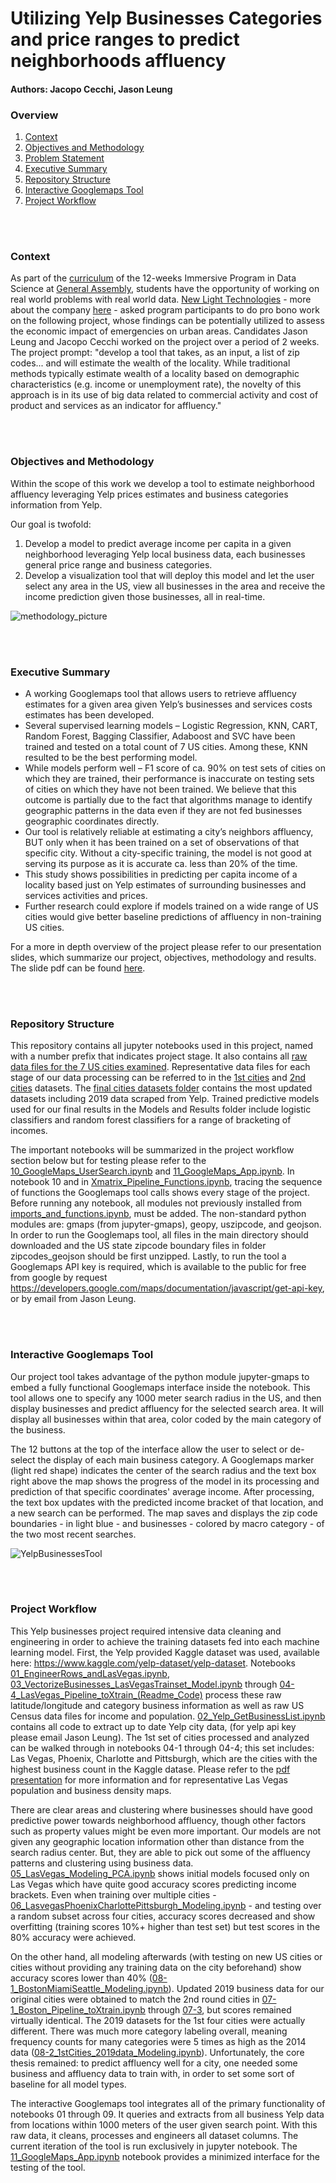 # Utilizing Yelp Businesses Categories and price ranges to predict neighborhoods affluency

#### Authors: Jacopo Cecchi, Jason Leung

### Overview

1. [Context](#Context)
2. [Objectives and Methodology](#Objectives-and-Methodology)
3. [Problem Statement](#Problem-Statement)
4. [Executive Summary](#Executive-Summary)
5. [Repository Structure](#Repository-Structure)
6. [Interactive Googlemaps Tool](#Interactive-Googlemaps-Tool)
7. [Project Workflow](#Project-Workflow)

<br></br>

### Context

As part of the [curriculum](https://generalassemb.ly/education/data-science-immersive) of the 12-weeks Immersive Program in Data Science at [General Assembly](https://generalassemb.ly/why-ga-is-worth-it), students have the opportunity of working on real world problems with real world data. [New Light Technologies](https://newlighttechnologies.com/) - more about the company [here](https://newlighttechnologies.com/) - asked program participants to do pro bono work on the following project, whose findings can be potentially utilized to assess the economic impact of emergencies on urban areas. Candidates Jason Leung and Jacopo Cecchi worked on the project over a period of 2 weeks. The project prompt: "develop a tool that takes, as an input, a list of zip codes... and will estimate the wealth of the locality. While traditional methods typically estimate wealth of a locality based on demographic characteristics (e.g. income or unemployment rate), the novelty of this approach is in its use of big data related to commercial activity and cost of product and services as an indicator for affluency."

<br></br>

### Objectives and Methodology

Within the scope of this work we develop a tool to estimate neighborhood affluency leveraging Yelp prices estimates and business categories information from Yelp.

Our goal is twofold: 

1. Develop a model to predict average income per capita in a given neighborhood leveraging Yelp local business data, each businesses general price range and business categories.
2. Develop a visualization tool that will deploy this model and let the user select any area in the US, view all businesses in the area and receive the income prediction given those businesses, all in real-time. 

![methodology_picture](./Images/Screenshot_2019-01-28.jpg)

<br></br>

### Executive Summary

- A working Googlemaps tool that allows users to retrieve affluency estimates for a given area given Yelp’s businesses and services costs estimates has been developed.
- Several supervised learning models – Logistic Regression, KNN, CART, Random Forest, Bagging Classifier, Adaboost and SVC have been trained and tested on a total count of 7 US cities. Among these, KNN resulted to be the best performing model.
- While models perform well – F1 score of ca. 90% on test sets of cities on which they are trained, their performance is inaccurate on testing sets of cities on which they have not been trained. We believe that this outcome is partially due to the fact that algorithms manage to identify geographic patterns in the data even if they are not fed businesses geographic coordinates directly.
- Our tool is relatively reliable at estimating a city’s neighbors affluency, BUT only when it has been trained on a set of observations of that specific city. Without a city-specific training, the model is not good at serving its purpose as it is accurate ca. less than 20% of the time.
- This study shows possibilities in predicting per capita income of a locality based just on Yelp estimates of surrounding businesses and services activities and prices.
- Further research could explore if models trained on a wide range of US cities would give better baseline predictions of affluency in non-training US cities.

For a more in depth overview of the project please refer to our presentation slides, which summarize our project, objectives, methodology and results. The slide pdf can be found [here](./Project_4_JLJC_01_18_19.pdf).

<br></br>

### Repository Structure

This repository contains all jupyter notebooks used in this project, named with a number prefix that indicates project stage. It also contains all [raw data files for the 7 US cities examined](https://github.com/jaswll/Yelp_Businesses_Project_Final/tree/master/City_Raw_Data_Files). Representative data files for each stage of our data processing can be referred to in the  [1st cities](https://github.com/jaswll/Yelp_Businesses_Project_Final/tree/master/1st_citiesFinalsets) and [2nd cities](https://github.com/jaswll/Yelp_Businesses_Project_Final/tree/master/2nd_citiesFinalsets) datasets. The [final cities datasets folder](https://github.com/jaswll/Yelp_Businesses_Project_Final/tree/master/Final_Cities_Datasets) contains the most updated datasets including 2019 data scraped from Yelp. Trained predictive models used for our final results in the Models and Results folder include logistic classifiers and random forest classifiers for a range of bracketing of incomes.

The important notebooks will be summarized in the project workflow section below but for testing please refer to the [10_GoogleMaps_UserSearch.ipynb](https://github.com/jaswll/Yelp_Businesses_Project_Final/blob/master/10_GoogleMaps_UserSearch.ipynb) and [11_GoogleMaps_App.ipynb](https://github.com/jaswll/Yelp_Businesses_Project_Final/blob/master/11_GoogleMaps_App.ipynb). In notebook 10 and in [Xmatrix_Pipeline_Functions.ipynb](https://github.com/jaswll/Yelp_Businesses_Project_Final/blob/master/Xmatrix_Pipeline_Functions.ipynb), tracing the sequence of functions the Googlemaps tool calls shows every stage of the project. Before running any notebook, all modules not previously installed from [imports_and_functions.ipynb](https://github.com/jaswll/Yelp_Businesses_Project_Final/blob/master/imports_and_functions.ipynb), must be added. The non-standard python modules are: gmaps (from jupyter-gmaps), geopy, uszipcode, and geojson. In order to run the Googlemaps tool, all files in the main directory should downloaded and the US state zipcode boundary files in folder zipcodes_geojson should be first unzipped. Lastly, to run the tool a Googlemaps API key is required, which is available to the public for free from google by request https://developers.google.com/maps/documentation/javascript/get-api-key, or by email from Jason Leung.

<br></br>

### Interactive Googlemaps Tool

Our project tool takes advantage of the python module jupyter-gmaps to embed a fully functional Googlemaps interface inside the notebook. This tool allows one to specify any 1000 meter search radius in the US, and then display businesses and predict affluency for the selected search area. It will display all businesses within that area, color coded by the main category of the business.

The 12 buttons at the top of the interface allow the user to select or de-select the display of each main business category. A Googlemaps marker (light red shape) indicates the center of the search radius and the text box right above the map shows the progress of the model in its processing and prediction of that specific coordinates' average income. After processing, the text box updates with the predicted income bracket of that location, and a new search can be performed. The map saves and displays the zip code boundaries - in light blue - and businesses - colored by macro category - of the two most recent searches.

![YelpBusinessesTool](./Images/YelpBusinessesTool.png)

<br></br>

### Project Workflow

This Yelp businesses project required intensive data cleaning and engineering in order to achieve the training datasets fed into each machine learning model. First, the Yelp provided Kaggle dataset was used, available here: https://www.kaggle.com/yelp-dataset/yelp-dataset. Notebooks [01_EngineerRows_andLasVegas.ipynb](https://github.com/jaswll/Yelp_Businesses_Project_Final/blob/master/01_EngineerRows_andLasVegas.ipynb), [03_VectorizeBusinesses_LasVegasTrainset_Model.ipynb](https://github.com/jaswll/Yelp_Businesses_Project_Final/blob/master/03_VectorizeBusinesses_LasVegasTrainset_Model.ipynb) through [04-4_LasVegas_Pipeline_toXtrain_(Readme_Code)](https://github.com/jaswll/Yelp_Businesses_Project_Final/blob/master/04-4_LasVegas_Pipeline_toXtrain_(Readme_Code).ipynb) process these raw latitude/longitude and category business information as well as raw US Census data files for income and population. [02_Yelp_GetBusinessList.ipynb](https://github.com/jaswll/Yelp_Businesses_Project_Final/blob/master/02_Yelp_GetBusinessList.ipynb) contains all code to extract up to date Yelp city data, (for yelp api key please email Jason Leung). The 1st set of cities processed and analyzed can be walked through in notebooks 04-1 through 04-4; this set includes: Las Vegas, Phoenix, Charlotte and Pittsburgh, which are the cities with the highest business count in the Kaggle datase. Please refer to the [pdf presentation](https://github.com/jaswll/Yelp_Businesses_Project_Final/blob/master/Project_4_JLJC_01_18_19.pdf) for more information and for representative Las Vegas population and business density maps.

There are clear areas and clustering where businesses should have good predictive power towards neighborhood affluency, though other factors such as property values might be even more important. Our models are not given any geographic location information other than  distance from the search radius center. But, they are able to pick out some of the affluency patterns and clustering using business data. [05_LasVegas_Modeling_PCA.ipynb](https://github.com/jaswll/Yelp_Businesses_Project_Final/blob/master/05_LasVegas_Modeling_PCA.ipynb) shows initial models focused only on Las Vegas which have quite good accuracy scores predicting income brackets. Even when training over multiple cities - [06_LasvegasPhoenixCharlottePittsburgh_Modeling.ipynb](https://github.com/jaswll/Yelp_Businesses_Project_Final/blob/master/06_LasvegasPhoenixCharlottePittsburgh_Modeling.ipynb) - and testing over a random subset across four cities, accuracy scores decreased and show overfitting (training scores 10%+ higher than test set) but test scores in the 80% accuracy were achieved.

On the other hand, all modeling afterwards (with testing on new US cities or cities without providing any training data on the city beforehand) show accuracy scores lower than 40% ([08-1_BostonMiamiSeattle_Modeling.ipynb](https://github.com/jaswll/Yelp_Businesses_Project_Final/blob/master/08-1_BostonMiamiSeattle_Modeling.ipynb)). Updated 2019 business data for our original cities were obtained to match the 2nd round cities in [07-1_Boston_Pipeline_toXtrain.ipynb](https://github.com/jaswll/Yelp_Businesses_Project_Final/blob/master/07-1_Boston_Pipeline_toXtrain.ipynb) through [07-3](https://github.com/jaswll/Yelp_Businesses_Project_Final/blob/master/07-3_Seattle_Pipeline_toXtrain.ipynb), but scores remained virtually identical. The 2019 datasets for the 1st four cities were actually different. There was much more category labeling overall, meaning frequency counts for many categories were 5 times as high as the 2014 data ([08-2_1stCities_2019data_Modeling.ipynb](https://github.com/jaswll/Yelp_Businesses_Project_Final/blob/master/08-2_1stCities_2019data_Modeling.ipynb)). Unfortunately, the core thesis remained: to predict affluency well for a city, one needed some business and affluency data to train with, in order to set some sort of baseline for all model types.

The interactive Googlemaps tool integrates all of the primary functionality of notebooks 01 through 09. It queries and extracts from all business Yelp data from locations within 1000 meters of the user given search point. With this raw data, it cleans, processes and engineers all dataset columns. The current iteration of the tool is run exclusively in jupyter notebook. The [11_GoogleMaps_App.ipynb](https://github.com/jaswll/Yelp_Businesses_Project_Final/blob/master/11_GoogleMaps_App.ipynb) notebook provides a minimized interface for the testing of the tool. 